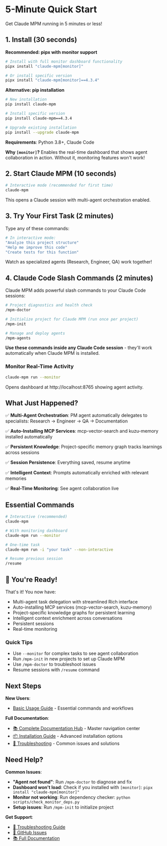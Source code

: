 # 5-Minute Quick Start

Get Claude MPM running in 5 minutes or less!

## 1. Install (30 seconds)

**Recommended: pipx with monitor support**
```bash
# Install with full monitor dashboard functionality
pipx install "claude-mpm[monitor]"

# Or install specific version
pipx install "claude-mpm[monitor]==4.3.4"
```

**Alternative: pip installation**
```bash
# New installation
pip install claude-mpm

# Install specific version
pip install claude-mpm==4.3.4

# Upgrade existing installation
pip install --upgrade claude-mpm
```

**Requirements**: Python 3.8+, Claude Code

**Why `[monitor]`?** Enables the real-time dashboard that shows agent collaboration in action. Without it, monitoring features won't work!

## 2. Start Claude MPM (10 seconds)

```bash
# Interactive mode (recommended for first time)
claude-mpm
```

This opens a Claude session with multi-agent orchestration enabled.

## 3. Try Your First Task (2 minutes)

Type any of these commands:

```bash
# In interactive mode:
"Analyze this project structure"
"Help me improve this code"
"Create tests for this function"
```

Watch as specialized agents (Research, Engineer, QA) work together!

## 4. Claude Code Slash Commands (2 minutes)

Claude MPM adds powerful slash commands to your Claude Code sessions:

```bash
# Project diagnostics and health check
/mpm-doctor

# Initialize project for Claude MPM (run once per project)
/mpm-init

# Manage and deploy agents
/mpm-agents
```

**Use these commands inside any Claude Code session** - they'll work automatically when Claude MPM is installed.

### Monitor Real-Time Activity
```bash
claude-mpm run --monitor
```
Opens dashboard at http://localhost:8765 showing agent activity.

## What Just Happened?

✅ **Multi-Agent Orchestration**: PM agent automatically delegates to specialists:
   Research → Engineer → QA → Documentation

✅ **Auto-Installing MCP Services**: mcp-vector-search and kuzu-memory installed automatically

✅ **Persistent Knowledge**: Project-specific memory graph tracks learnings across sessions

✅ **Session Persistence**: Everything saved, resume anytime

✅ **Intelligent Context**: Prompts automatically enriched with relevant memories

✅ **Real-Time Monitoring**: See agent collaboration live

## Essential Commands

```bash
# Interactive (recommended)
claude-mpm

# With monitoring dashboard
claude-mpm run --monitor

# One-time task
claude-mpm run -i "your task" --non-interactive

# Resume previous session
/resume
```

## 🎯 You're Ready!

That's it! You now have:
- Multi-agent task delegation with streamlined Rich interface
- Auto-installing MCP services (mcp-vector-search, kuzu-memory)
- Project-specific knowledge graphs for persistent learning
- Intelligent context enrichment across conversations
- Persistent sessions
- Real-time monitoring

### Quick Tips
- Use `--monitor` for complex tasks to see agent collaboration
- Run `/mpm-init` in new projects to set up Claude MPM
- Use `/mpm-doctor` to troubleshoot issues
- Resume sessions with `/resume` command

## Next Steps

**New Users**:
- [Basic Usage Guide](docs/user/02-guides/basic-usage.md) - Essential commands and workflows

**Full Documentation**:
- [📚 Complete Documentation Hub](docs/README.md) - Master navigation center
- [📦 Installation Guide](docs/user/installation.md) - Advanced installation options
- [🐛 Troubleshooting](docs/TROUBLESHOOTING.md) - Common issues and solutions

## Need Help?

**Common Issues**:
- **"Agent not found"**: Run `/mpm-doctor` to diagnose and fix
- **Dashboard won't load**: Check if you installed with `[monitor]`: `pipx install "claude-mpm[monitor]"`
- **Monitor not working**: Run dependency checker: `python scripts/check_monitor_deps.py`
- **Setup issues**: Run `/mpm-init` to initialize project

**Get Support**:
- [🐛 Troubleshooting Guide](docs/TROUBLESHOOTING.md)
- [🐛 GitHub Issues](https://github.com/bobmatnyc/claude-mpm/issues)
- [📚 Full Documentation](docs/README.md)